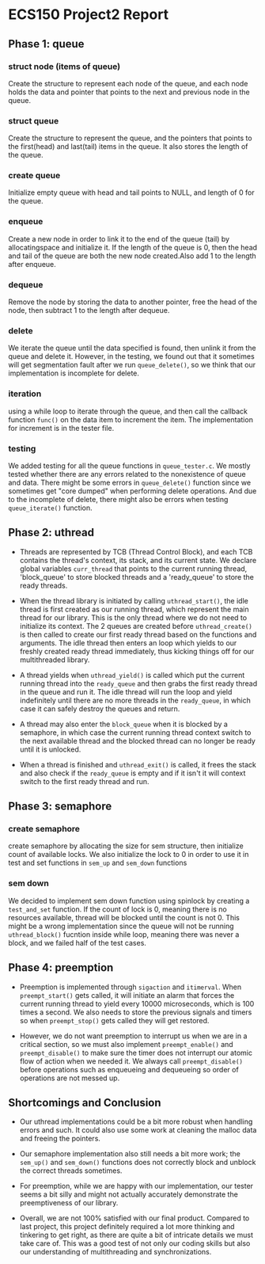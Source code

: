 # **ECS150 Project2 Report**

## Phase 1: queue

### struct node (items of queue)
Create the structure to represent each node of the queue, and each node holds 
the data and pointer that points to the next and previous node in the queue.

### struct queue
Create the structure to represent the queue, and the pointers that points to the
first(head) and last(tail) items in the queue. It also stores the length of the
queue.

### create queue
Initialize empty queue with head and tail points to NULL, and length of 0 for 
the queue.

### enqueue
Create a new node in order to link it to the end of the queue (tail) by 
allocatingspace and initialize it. If the length of the queue is 0, then the 
head and tail of the queue are both the new node created.Also add 1 to the 
length after enqueue.

### dequeue
Remove the node by storing the data to another pointer, free the head of the 
node, then subtract 1 to the length after dequeue.

### delete
We iterate the queue until the data specified is found, then unlink it from the
queue and delete it. However, in the testing, we found out that it sometimes
will get segmentation fault after we run `queue_delete()`, so we think that 
our implementation is incomplete for delete.

### iteration
using a while loop to iterate through the queue, and then call the callback 
function `func()` on the data item to increment the item. The implementation for
increment is in the tester file.

### testing
We added testing for all the queue functions in `queue_tester.c`. We mostly 
tested whether there are any errors related to the nonexistence of queue and 
data. There might be some errors in `queue_delete()` function since we sometimes
get "core dumped" when performing delete operations. And due to the incomplete 
of delete, there might also be errors when testing `queue_iterate()` function.

## Phase 2: uthread
* Threads are represented by TCB (Thread Control Block), and each TCB contains 
the thread's context, its stack, and its current state. We declare global 
variables `curr_thread` that points to the current running thread, 'block_queue'
to store blocked threads and a 'ready_queue' to store the ready threads. 

* When the thread library is initiated by calling `uthread_start()`, the idle 
thread is first created as our running thread, which represent the main thread 
for our library. This is the only thread where we do not need to initialize its 
context. The 2 queues are created before `uthread_create()` is then called to 
create our first ready thread based on the functions and arguments. The idle 
thread then enters an loop which yields to our freshly created ready thread 
immediately, thus kicking things off for our multithreaded library. 

* A thread yields when `uthread_yield()` is called which put the current running
thread into the `ready_queue` and then grabs the first ready thread in the queue
and run it. The idle thread will run the loop and yield indefinitely until there
are no more threads in the `ready_queue`, in which case it can safely destroy 
the queues and return. 

* A thread may also enter the `block_queue` when it is blocked by a semaphore, 
in which case the current running thread context switch to the next available 
thread and the blocked thread can no longer be ready until it is unlocked. 

* When a thread is finished and `uthread_exit()` is called, it frees the stack 
and also check if the `ready_queue` is empty and if it isn't it will context 
switch to the first ready thread and run.

## Phase 3: semaphore

### create semaphore
create semaphore by allocating the size for sem structure, then initialize count
of available locks. We also initialize the lock to 0 in order to use it in 
test and set functions in `sem_up` and `sem_down` functions

### sem down 
We decided to implement sem down function using spinlock by creating a 
`test_and_set` function. If the count of lock is 0, meaning there is no 
resources available, thread will be blocked until the count is not 0. This might
be a wrong implementation since the queue will not be running `uthread_block()`
fucntion inside while loop, meaning there was never a block, and we failed half 
of the test cases. 

## Phase 4: preemption
* Preemption is implemented through `sigaction` and `itimerval`. When 
`preempt_start()` gets called, it will initiate an alarm that forces the current
running thread to yield every 10000 microseconds, which is 100 times a second. 
We also needs to store the previous signals and timers so when `preempt_stop()` 
gets called they will get restored. 

* However, we do not want preemption to interrupt us when we are in a critical 
section, so we must also implement `preempt_enable()` and `preempt_disable()` 
to make sure the timer does not interrupt our atomic flow of action when we 
needed it. We always call `preempt_disable()` before operations such as 
enqueueing and dequeueing so order of operations are not messed up.

## Shortcomings and Conclusion
* Our uthread implementations could be a bit more robust when handling errors 
and such. It could also use some work at cleaning the malloc data and freeing 
the pointers. 

* Our semaphore implementation also still needs a bit more work; the `sem_up()` 
and `sem_down()` functions does not correctly block and unblock the correct 
threads sometimes. 

* For preemption, while we are happy with our implementation, our tester seems 
a bit silly and might not actually accurately demonstrate the preemptiveness of
our library. 

* Overall, we are not 100% satisfied with our final product. Compared to last 
project, this project definitely required a lot more thinking and tinkering to 
get right, as there are quite a bit of intricate details we must take care of. 
This was a good test of not only our coding skills but also our understanding of
multithreading and synchronizations.

